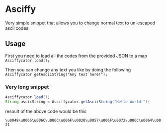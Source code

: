 # Asciffy
Very simple snippet that allows you to change normal text to un-escaped ascii codes
## Usage

First you need to load all the codes from the provided JSON to a map
  `Asciffycator.load();`
  
Then you can change any text you like by doing the following
  `Asciffycator.getAsciiString("Any text here!");`

### Very long snippet
```java
Asciffycator.load();
String asciiString = Asciffycator.getAsciiString("Hello World!");
```

resoult of the above code would be this

`\u0048\u0065\u006C\u006C\u006F\u0020\u0057\u006F\u0072\u006C\u0064\u0021`
